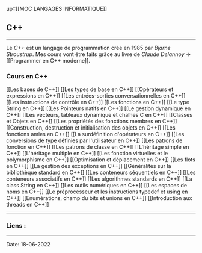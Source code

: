 

up::[[MOC LANGAGES INFORMATIQUE]]

## C++

---

Le *C++* est un langage de programmation crée en 1985 par *Bjarne Stroustrup*. Mes cours vont être faits grâce au livre de *Claude Delannoy* => [[Programmer en C++ moderne]].

### Cours en C++

[[Les bases de C++]]
[[Les types de base en C++]]
[[Opérateurs et expressions en C++]]
[[Les entrées-sorties conversationnelles en C++]]
[[Les instructions de contrôle en C++]]
[[Les fonctions en C++]]
[[Le type String en C++]]
[[Les Pointeurs natifs en C++]]
[[Le gestion dynamique en C++]]
[[Les vecteurs, tableaux dynamique et chaînes C en C++]]
[[Classes et Objets en C++]]
[[Les propriétés des fonctions membres en C++]]
[[Construction, destruction et initialisation des objets en C++]]
[[Les fonctions amies en C++]]
[[La surdéfinition d'opérateurs en C++]]
[[Les conversions de type définies par l'utilisateur en C++]]
[[Les patrons de fonction en C++]]
[[Les patrons de classe en C++]]
[[L'héritage simple en C++]]
[[L'héritage multiple en C++]]
[[Les fonction virtuelles et le polymorphisme en C++]]
[[Optimisation et déplacement en C++]]
[[Les flots en C++]]
[[La gestion des exceptions en C++]]
[[Généralités sur la bibliothèque standard en C++]]
[[Les conteneurs séquentiels en C++]]
[[Les conteneurs associatifs en C++]]
[[Les algorithmes standards en C++]]
[[La class String en C++]]
[[Les outils numériques en C++]]
[[Les espaces de noms en C++]]
[[Le préprocesseur et les instructions typedef et using en C++]]
[[Enumérations, champ du bits et unions en C++]]
[[Introduction aux threads en C++]]


---
### Liens :

---

Date: 18-06-2022